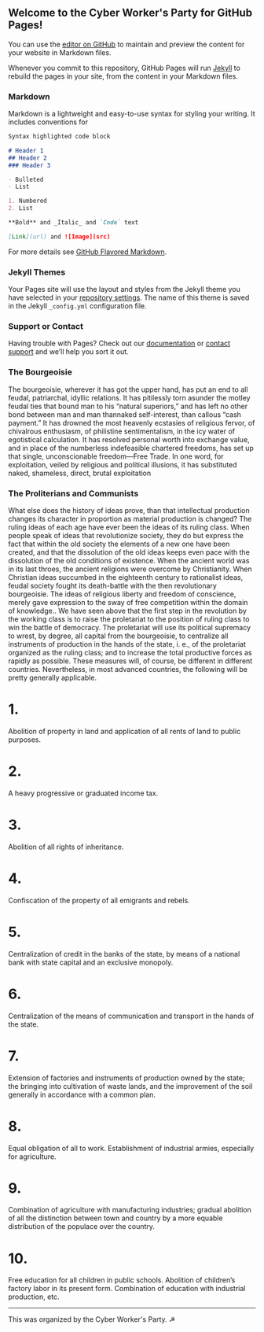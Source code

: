 ## Welcome to the Cyber Worker's Party for GitHub Pages!

You can use the [editor on GitHub](https://github.com/LuisG7416/username.github.io/edit/master/index.md) to maintain and preview the content for your website in Markdown files.

Whenever you commit to this repository, GitHub Pages will run [Jekyll](https://jekyllrb.com/) to rebuild the pages in your site, from the content in your Markdown files.

### Markdown

Markdown is a lightweight and easy-to-use syntax for styling your writing. It includes conventions for

```markdown
Syntax highlighted code block

# Header 1
## Header 2
### Header 3

- Bulleted
- List

1. Numbered
2. List

**Bold** and _Italic_ and `Code` text

[Link](url) and ![Image](src)
```

For more details see [GitHub Flavored Markdown](https://guides.github.com/features/mastering-markdown/).

### Jekyll Themes

Your Pages site will use the layout and styles from the Jekyll theme you have selected in your [repository settings](https://github.com/LuisG7416/username.github.io/settings). The name of this theme is saved in the Jekyll `_config.yml` configuration file.

### Support or Contact

Having trouble with Pages? Check out our [documentation](https://help.github.com/categories/github-pages-basics/) or [contact support](https://github.com/contact) and we’ll help you sort it out.

### The Bourgeoisie

The bourgeoisie, wherever it has got the upper hand, has put an end to all feudal, patriarchal, idyllic relations. It has pitilessly torn asunder the motley feudal ties that bound man to his “natural superiors,” and has left no other bond between man and man thannaked self-interest, than callous “cash payment.” It has drowned the most heavenly ecstasies of religious fervor, of chivalrous enthusiasm, of philistine sentimentalism, in the icy water of egotistical calculation. It has resolved personal worth into exchange value, and in place of the numberless indefeasible chartered freedoms, has set up that single, unconscionable freedom—Free Trade. In one word, for exploitation, veiled by religious and political illusions, it has substituted naked, shameless, direct, brutal exploitation

### The Proliterians and Communists

What else does the history of ideas prove, than that intellectual production changes its character in proportion as material production is changed? The ruling ideas of each age have ever been the ideas of its ruling class.  When people speak of ideas that revolutionize society, they do but express the fact that within the old society the elements of a new one have been created, and that the dissolution of the old ideas keeps even pace with the dissolution of the old conditions of existence.  When the ancient world was in its last throes, the ancient religions were overcome by Christianity. When Christian ideas succumbed in the eighteenth century to rationalist ideas, feudal society fought its death-battle with the then revolutionary bourgeoisie. The ideas of religious liberty and freedom of conscience, merely gave expression to the sway of free competition within the domain of knowledge..  We have seen above that the first step in the revolution by the working class is to raise the proletariat to the position of ruling class to win the battle of democracy.  The proletariat will use its political supremacy to wrest, by degree, all capital from the bourgeoisie, to centralize all instruments of production in the hands of the state, i. e., of the proletariat organized as the ruling class; and to increase the total productive forces as rapidly as possible.  These measures will, of course, be different in different countries.  Nevertheless, in most advanced countries, the following will be pretty generally applicable.  
# 1. 
Abolition of property in land and application of all rents of land to public purposes.  
# 2.  
A heavy progressive or graduated income tax.  
# 3.  
Abolition of all rights of inheritance.  
# 4.  
Confiscation of the property of all emigrants and rebels.  
# 5.  
Centralization of credit in the banks of the state, by means of a national bank with state capital and an exclusive monopoly.  
# 6.  
Centralization of the means of communication and transport in the hands of the state.  
# 7.  
Extension of factories and instruments of production owned by the state; the bringing into cultivation of waste lands, and the improvement of the soil generally in accordance with a common plan.  
# 8.  
Equal obligation of all to work. Establishment of industrial armies, especially for agriculture.  
# 9.  
Combination of agriculture with manufacturing industries; gradual abolition of all the distinction between town and country by a more equable distribution of the populace over the country.  
# 10. 
Free education for all children in public schools. Abolition of children’s factory labor in its present form. Combination of education with industrial production, etc.  
__________________________________________________________________________________________________________________________________________________________________________________________

This was organized by the Cyber Worker's Party. ☭ 

